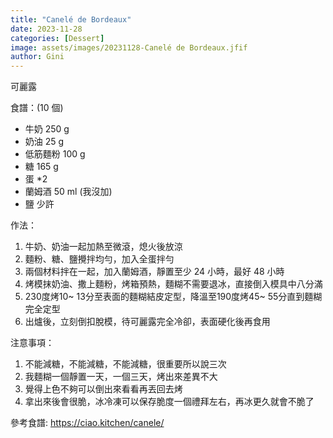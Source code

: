 ```yaml
---
title: "Canelé de Bordeaux"
date: 2023-11-28
categories: [Dessert]
image: assets/images/20231128-Canelé de Bordeaux.jfif
author: Gini
---
```

可麗露

食譜：(10 個)

- 牛奶 250 g
- 奶油 25 g
- 低筋麵粉 100 g
- 糖 165 g
- 蛋 *2
- 蘭姆酒 50 ml (我沒加)
- 鹽 少許

作法：
1. 牛奶、奶油一起加熱至微滾，熄火後放涼
2. 麵粉、糖、鹽攪拌均勻，加入全蛋拌勻
3. 兩個材料拌在一起，加入蘭姆酒，靜置至少 24 小時，最好 48 小時
4. 烤模抹奶油、撒上麵粉，烤箱預熱，麵糊不需要退冰，直接倒入模具中八分滿
5. 230度烤10~ 13分至表面的麵糊結皮定型，降溫至190度烤45~ 55分直到麵糊完全定型
6. 出爐後，立刻倒扣脫模，待可麗露完全冷卻，表面硬化後再食用

注意事項：
1. 不能減糖，不能減糖，不能減糖，很重要所以說三次
2. 我麵糊一個靜置一天，一個三天，烤出來差異不大
3. 覺得上色不夠可以倒出來看看再丟回去烤
4. 拿出來後會很脆，冰冷凍可以保存脆度一個禮拜左右，再冰更久就會不脆了

<p style="overflow-wrap: anywhere;">參考食譜:
<a href="https://ciao.kitchen/canele/" target="_blank">https://ciao.kitchen/canele/</a>
</p>
